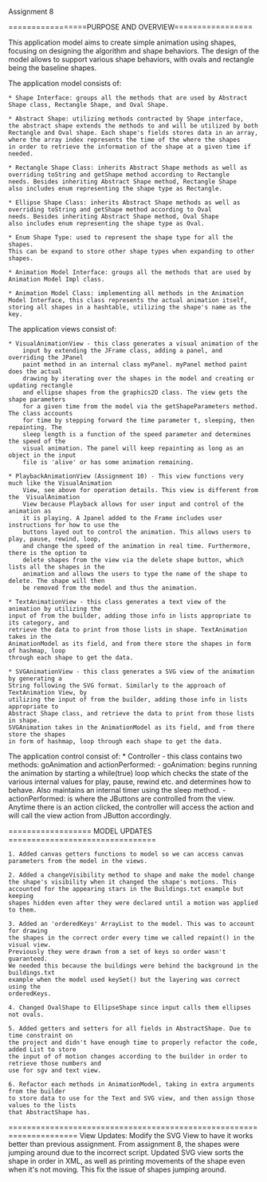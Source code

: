 Assignment 8

=================PURPOSE AND OVERVIEW=================

This application model aims to create simple animation using shapes,
focusing on designing the algorithm and shape behaviors. The design 
of the model allows to support various shape behaviors, with ovals
and rectangle being the baseline shapes.


The application model consists of:

	* Shape Interface: groups all the methods that are used by Abstract
	Shape class, Rectangle Shape, and Oval Shape. 
	
	* Abstract Shape: utilizing methods contracted by Shape interface,
	the abstract shape extends the methods to and will be utilized by both
	Rectangle and Oval shape. Each shape's fields stores data in an array, 
	where the array index represents the time of the where the shapes 
	in order to retrieve the information of the shape at a given time if 
	needed.
	
	* Rectangle Shape Class: inherits Abstract Shape methods as well as 
	overriding toString and getShape method according to Rectangle 
	needs. Besides inheriting Abstract Shape method, Rectangle Shape 
	also includes enum representing the shape type as Rectangle.
	
	* Ellipse Shape Class: inherits Abstract Shape methods as well as 
	overriding toString and getShape method according to Oval 
	needs. Besides inheriting Abstract Shape method, Oval Shape 
	also includes enum representing the shape type as Oval. 
	
	* Enum Shape Type: used to represent the shape type for all the shapes. 
	This can be expand to store other shape types when expanding to other 
	shapes. 
	
	* Animation Model Interface: groups all the methods that are used by
	Animation Model Impl class.
	
	* Animation Model Class: implementing all methods in the Animation
	Model Interface, this class represents the actual animation itself, 
	storing all shapes in a hashtable, utilizing the shape's name as the key.
	
The application views consist of:


    
    * VisualAnimationView - this class generates a visual animation of the 
        input by extending the JFrame class, adding a panel, and overriding the JPanel
        paint method in an internal class myPanel. myPanel method paint does the actual
        drawing by iterating over the shapes in the model and creating or updating rectangle
        and ellipse shapes from the graphics2D class. The view gets the shape parameters
        for a given time from the model via the getShapeParameters method. The class accounts
        for time by stepping forward the time parameter t, sleeping, then repainting. The 
        sleep length is a function of the speed parameter and determines the speed of the 
        visual animation. The panel will keep repainting as long as an object in the input
        file is 'alive' or has some animation remaining.
        
    * PlaybackAnimationView (Assignment 10) - This view functions very much like the VisualAnimation
        View, see above for operation details. This view is different from the  VisualAnimation
        View because Playback allows for user input and control of the animation as 
        it is playing. A Jpanel added to the Frame includes user instructions for how to use the 
        buttons layed out to control the animation. This allows users to play, pause, rewind, loop,
        and change the speed of the animation in real time. Furthermore, there is the option to 
        delete shapes from the view via the delete shape button, which lists all the shapes in the 
        animation and allows the users to type the name of the shape to delete. The shape will then 
        be removed from the model and thus the animation.
        
    * TextAnimationView - this class generates a text view of the animation by utilizing the 
    input of from the builder, adding those info in lists appropriate to its category, and 
    retrieve the data to print from those lists in shape. TextAnimation takes in the 
    AnimationModel as its field, and from there store the shapes in form of hashmap, loop 
    through each shape to get the data.
    
    * SVGAnimationView - this class generates a SVG view of the animation by generating a 
    String following the SVG format. Similarly to the approach of TextAnimation View, by 
    utilizing the input of from the builder, adding those info in lists appropriate to 
    Abstract Shape class, and retrieve the data to print from those lists in shape. 
    SVGAnimation takes in the AnimationModel as its field, and from there store the shapes 
    in form of hashmap, loop through each shape to get the data.
    
The application control consist of:
    * Controller - this class contains two methods: goAnimation and actionPerformed:
        - goAnimation: begins running the animation by starting a while(true) loop which 
        checks the state of the various internal values for play, pause, rewind etc. and 
        determines how to behave. Also maintains an internal timer using the sleep method.
        - actionPerformed: is where the JButtons are controlled from the view. Anytime
        there is an action clicked, the controller will access the action and will call 
        the view action from JButton accordingly.  
        

================== MODEL UPDATES ================================

    1. Added canvas getters functions to model so we can access canvas 
    parameters from the model in the views.

    2. Added a changeVisibility method to shape and make the model change
    the shape's visibility when it changed the shape's motions. This 
    accounted for the appearing stars in the Buildings.txt example but keeping
    shapes hidden even after they were declared until a motion was applied to them.
    
    3. Added an 'orderedKeys' ArrayList to the model. This was to account for drawing
    the shapes in the correct order every time we called repaint() in the visual view.
    Previously they were drawn from a set of keys so order wasn't guaranteed. 
    We needed this because the buildings were behind the background in the buildings.txt
    example when the model used keySet() but the layering was correct using the 
    orderedKeys.
    
    4. Changed OvalShape to EllipseShape since input calls them ellipses not ovals.
    
    5. Added getters and setters for all fields in AbstractShape. Due to time constraint on 
    the project and didn't have enough time to properly refactor the code, added List to store
    the input of of motion changes according to the builder in order to retrieve those numbers and 
    use for sgv and text view.
    
    6. Refactor each methods in AnimationModel, taking in extra arguments from the builder
    to store data to use for the Text and SVG view, and then assign those values to the lists
    that AbstractShape has. 





=====================================================================
View Updates:
Modify the SVG View to have it works better than previous assignment. 
From assignment 8, the shapes were jumping around due to the incorrect 
script. Updated SVG view sorts the shape in order in XML, as well as 
printing movements of the shape even when it's not moving. This fix the
issue of shapes jumping around. 